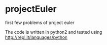 # projectEuler
first few problems of project euler

The code is written in python2 and tested using http://repl.it/languages/python